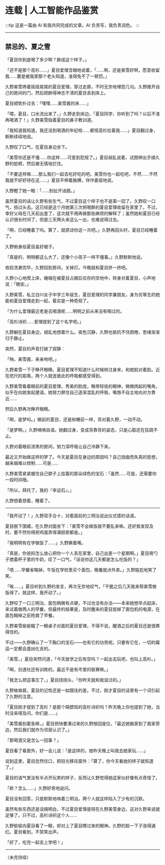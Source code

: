 # 连载 | 人工智能作品鉴赏

:::tip
这是一篇由 AI 和我共同完成的文章。AI 负责写，我负责润色。
:::

---

## 禁忌的、夏之雪

「夏目你到底喝了多少啊？醉成这个样子。」

「还不是那个高杉……」夏目爱理含糊地说着，「……啊，还是美雪好啊，愿意收留我……要是被我家那个老头知道，准得免不了一顿罚。」

久野美雪搀着摇摇晃晃的夏目爱理，穿过走廊，不时无奈地埋怨几句。久野推开自己的房间的门，然后把醉得神志不清的夏目丢到床上。

夏目顺势扑过去：「嘿嘿……美雪酱的床……」

「喂，夏目，口水流出来了，」久野走到床边，「夏目同学，你听到了吗？以后不准再喝酒了！」久野美雪指着夏目的鼻子教训道。

「我知道我知道，我还没到喝酒的年纪啦……都怪高杉拉着我……」夏目翻过身，断断续续地说。

久野叹了口气，在夏目身边坐下。

「美雪你还是不懂……你这样……可爱到犯规了。」夏目胡乱说着，试图伸出手揉久野的脸颊，然后被无情地拦住。

「不要这样嘛……那么我们一起去吃好吃的吧。美雪你也一起吃吧，不然……不然我就不好好待在这……」夏目平伸着胳膊，佯作委屈地说。

久野瞪了她一眼：「……别扯开话题。」

虽然夏目的话让久野有些生气，不过夏目这个样子也不是第一回了。久野叹一口气，扭过头去。这已经是这个月她第三次把喝醉的夏目爱理收留在家里了。不过，幸好父母在几天前出差了，这次就不用再做那些麻烦的解释了；虽然她和夏目已经认识很长时间了，但是三天两头来这么一出，也难说得过去。

「啊，已经睡着了吗。算了，就原谅你这一次吧。」久野再回头时，夏目已经睡着了。

久野俯身给夏目盖好被子。

「真是的，明明都这么大了，还像个小孩子一样不懂事。」久野默默地说。

收拾洗漱完毕，久野回到房间，关掉灯。今晚就和夏目挤一挤吧。

久野小心地爬上床，蜷缩在被夏目占据后仅存的空地中，转身对着夏目，小声地说：「晚安。」

久野美雪，私立白川女子中学三年级生，夏目爱理的同学兼朋友。身为优等生的她能和夏目爱理走到一起，着实是一种奇观了。

「为什么爱理最近老是去喝酒呢……明明之前从来没有喝过的。

「高杉诗织……爱理提到了这个名字吧。」

久野躺在夏目身边，胡乱地想着什么。夜色沉静，久野也抵抗不住困倦，思绪渐渐归于静止。

突然，夏目的声音打破了寂静：

「呐，美雪酱，来亲吻吧。」

久野美雪一下子睁开眼睛。夏目爱理不知道什么时候转过身来，和她脸对着脸。近在咫尺的距离，两个人就连彼此的呼吸都感受得到。

久野美雪看着眼前的夏目爱理，秀美的脸庞，略带轻佻的眼神，微微扬起的嘴角，似乎在向她发起邀请。她努力屏住自己逐渐混乱的呼吸，嘴唇不自主地向对方靠近……

然后久野再次睁开眼睛。

「啊，是梦吗。」眼前的夏目，还是和睡前一样，背对着久野，一动不动。

「是梦啊。」久野喃喃自语。她翻过身，变成背靠背的姿态，只是心脏还在狂跳不止。

久野对着眼前漆黑的房间，努力深呼吸让自己冷静下来。

最近又开始做这样的梦了。今天是夏目在身边的原因吗？自己扭曲而失真的思想，越来越难以控制……可是……

久野美雪紧紧握住自己脖子上挂着的那朵绿色的宝石：「虽然……可是，还需要你一段时间哦。

「所以，拜托了，我的『幸运石』。」

久野想着想着，睡着了。

---

「我开动了！」久野双手合十，对着面前的三明治说出仪式感的话语。

夏目脱下围裙，在久野对面坐下：「美雪不会做饭就不要乱来嘛。还好我发现及时，要不然你得把鸡蛋弄得满厨房都是。」

「我明明有在学做饭了……」久野撅着嘴。

「真是，你爸妈怎么放心把你一个人丢在家里，自己出差一个星期啊。」夏目用勺子搅着杯子里的牛奶，叹了一口气，「话说你这几天都是怎么吃饭的？」

「唔……早餐省略掉，午饭在学校里买个面包，晚餐就点外卖。」久野尴尬地笑了笑。

「唉……」夏目听到久野的发言，再次无奈地叹气，「干脆之后几天我来帮美雪做饭得了。就这样，我开动了。」

久野咬了一口三明治，面包稍微有点硬，不过也没有办法——本来她想早点起床，来试着做两人的早餐，但最终的结果是，及时醒来的夏目拔掉了面包机的电源，在面包糊掉之前抢救了早餐。

久野美雪偷偷瞄了一眼桌子对面的夏目爱理，不得不说，醒酒之后的夏目还是很靠得住的。

不过——久野确认了一下胸口的宝石——也有它的功劳呢。只要有它在，一切的霉运一定都会逢凶化吉的。

「美雪，」夏目突然问道，「今天放学之后有空吗？一起出去玩吧，也叫上高杉。」

「啊，剑道社还有训练的。最近不是有市里的联赛嘛。」

「我怎么把这事忘了，」夏目挠挠头，「你昨天就和我说过的。」

久野耸耸肩，夏目的记性还是一如既往的差。不过，刚才夏目的话里有一个词引起了久野的注意。

「夏目刚才提到了高杉？是那个隔壁班的高杉诗织吗？昨天晚上你也提到了她，当时没来得及问，你们是……」

「美雪酱别着急嘛，」夏目把快要凑过来的久野按回座位，「最近她搬家到了我家旁边，然后我们就作为邻居认识了。」

「那喝酒又是怎么一回事？」

夏目看了看窗外，好一会儿说：「是这样的，她昨天晚上叫我去她家玩……」

说到这里，夏目忽然住口，把目光移往窗外：「算了，你今天看她的样子就知道了。」

夏目的语气里没有半点开玩笑的样子，反而让久野觉得她这家伙好像有点奇怪了。

「欸？怎么……」久野好奇地追问。

夏目没有回答，只是默默地啃着三明治。两个人就这样陷入了少有的沉默。

虽然有些东西还是没搞明白，不过夏目爱理是陪在久野美雪身边，这对久野来说就足够了。只不过，高杉诗织这个人……

久野偷偷向夏目看了一眼，却对上了夏目瞟过来的眼神。久野的脸一下子涨得通红。夏目看到，不禁笑出声。

「好了，吃完一起去上学吧！」

---

（未完待续）